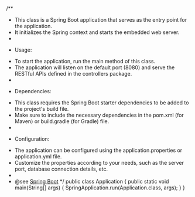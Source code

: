 /**
 * This class is a Spring Boot application that serves as the entry point for the application.
 * It initializes the Spring context and starts the embedded web server.
 * 
 * <p>Usage:
 * To start the application, run the main method of this class.
 * The application will listen on the default port (8080) and serve the RESTful APIs defined in the controllers package.
 * 
 * <p>Dependencies:
 * This class requires the Spring Boot starter dependencies to be added to the project's build file.
 * Make sure to include the necessary dependencies in the pom.xml (for Maven) or build.gradle (for Gradle) file.
 * 
 * <p>Configuration:
 * The application can be configured using the application.properties or application.yml file.
 * Customize the properties according to your needs, such as the server port, database connection details, etc.
 * 
 * @see <a href="https://spring.io/projects/spring-boot">Spring Boot</a>
 */
public class Application {
    public static void main(String[] args) {
        SpringApplication.run(Application.class, args);
    }
}
